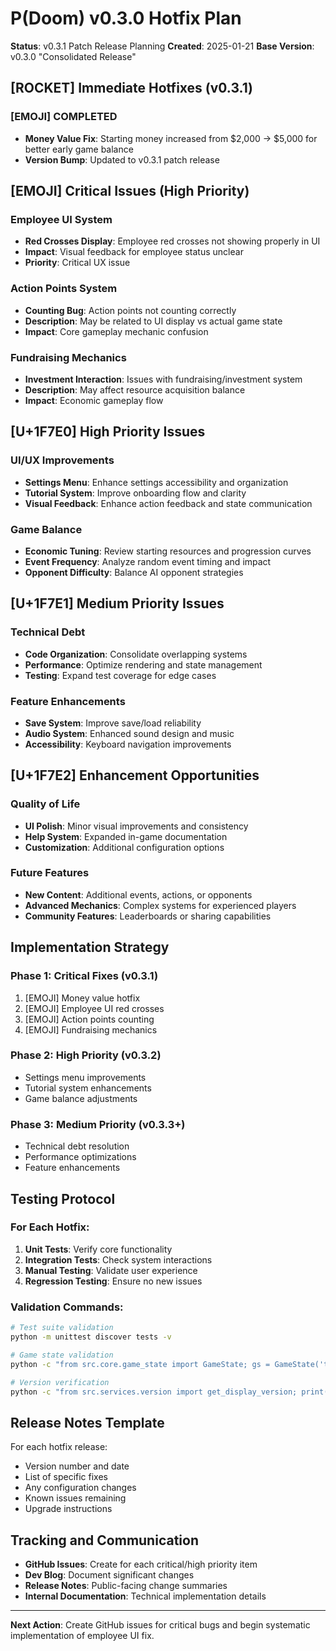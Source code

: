 # P(Doom) v0.3.0 Hotfix Plan

**Status**: v0.3.1 Patch Release Planning
**Created**: 2025-01-21
**Base Version**: v0.3.0 "Consolidated Release"

## [ROCKET] Immediate Hotfixes (v0.3.1)

### [EMOJI] COMPLETED
- **Money Value Fix**: Starting money increased from $2,000 -> $5,000 for better early game balance
- **Version Bump**: Updated to v0.3.1 patch release

## [EMOJI] Critical Issues (High Priority)

### Employee UI System
- **Red Crosses Display**: Employee red crosses not showing properly in UI
- **Impact**: Visual feedback for employee status unclear
- **Priority**: Critical UX issue

### Action Points System
- **Counting Bug**: Action points not counting correctly
- **Description**: May be related to UI display vs actual game state
- **Impact**: Core gameplay mechanic confusion

### Fundraising Mechanics
- **Investment Interaction**: Issues with fundraising/investment system
- **Description**: May affect resource acquisition balance
- **Impact**: Economic gameplay flow

## [U+1F7E0] High Priority Issues

### UI/UX Improvements
- **Settings Menu**: Enhance settings accessibility and organization
- **Tutorial System**: Improve onboarding flow and clarity
- **Visual Feedback**: Enhance action feedback and state communication

### Game Balance
- **Economic Tuning**: Review starting resources and progression curves
- **Event Frequency**: Analyze random event timing and impact
- **Opponent Difficulty**: Balance AI opponent strategies

## [U+1F7E1] Medium Priority Issues

### Technical Debt
- **Code Organization**: Consolidate overlapping systems
- **Performance**: Optimize rendering and state management
- **Testing**: Expand test coverage for edge cases

### Feature Enhancements
- **Save System**: Improve save/load reliability
- **Audio System**: Enhanced sound design and music
- **Accessibility**: Keyboard navigation improvements

## [U+1F7E2] Enhancement Opportunities

### Quality of Life
- **UI Polish**: Minor visual improvements and consistency
- **Help System**: Expanded in-game documentation
- **Customization**: Additional configuration options

### Future Features
- **New Content**: Additional events, actions, or opponents
- **Advanced Mechanics**: Complex systems for experienced players
- **Community Features**: Leaderboards or sharing capabilities

## Implementation Strategy

### Phase 1: Critical Fixes (v0.3.1)
1. [EMOJI] Money value hotfix
2. [EMOJI] Employee UI red crosses
3. [EMOJI] Action points counting
4. [EMOJI] Fundraising mechanics

### Phase 2: High Priority (v0.3.2)
- Settings menu improvements
- Tutorial system enhancements
- Game balance adjustments

### Phase 3: Medium Priority (v0.3.3+)
- Technical debt resolution
- Performance optimizations
- Feature enhancements

## Testing Protocol

### For Each Hotfix:
1. **Unit Tests**: Verify core functionality
2. **Integration Tests**: Check system interactions
3. **Manual Testing**: Validate user experience
4. **Regression Testing**: Ensure no new issues

### Validation Commands:
```bash
# Test suite validation
python -m unittest discover tests -v

# Game state validation
python -c "from src.core.game_state import GameState; gs = GameState('test'); print('v Working')"

# Version verification
python -c "from src.services.version import get_display_version; print(get_display_version())"
```

## Release Notes Template

For each hotfix release:
- Version number and date
- List of specific fixes
- Any configuration changes
- Known issues remaining
- Upgrade instructions

## Tracking and Communication

- **GitHub Issues**: Create for each critical/high priority item
- **Dev Blog**: Document significant changes
- **Release Notes**: Public-facing change summaries
- **Internal Documentation**: Technical implementation details

---

**Next Action**: Create GitHub issues for critical bugs and begin systematic implementation of employee UI fix.
